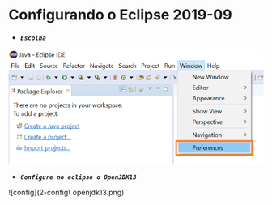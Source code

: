 # Configurando o Eclipse 2019-09

* ***```Escolha```*** 


![escolha](0-escolha.png)

* ***```Configure no eclipse o OpenJDK13```***

![config](2-config\ openjdk13.png)


